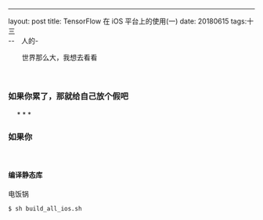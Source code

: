 ---
layout: post
title: TensorFlow 在 iOS 平台上的使用(一)
date: 20180615
tags:十三   
--　人的-

　　世界那么大，我想去看看

　　


### 如果你累了，那就给自己放个假吧

　
* 
*
* 
### 如果你

　

#### 编译静态库

电饭锅
```
$ sh build_all_ios.sh
```













